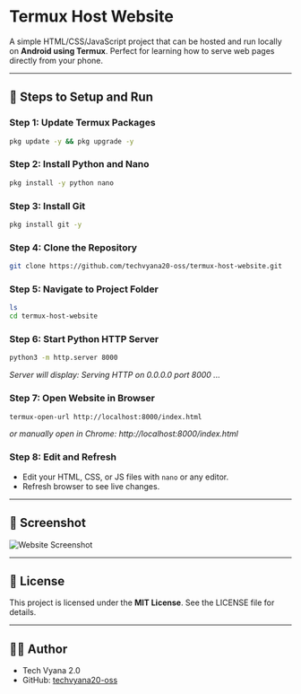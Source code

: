 # Termux Host Website

A simple HTML/CSS/JavaScript project that can be hosted and run locally on **Android using Termux**. Perfect for learning how to serve web pages directly from your phone.

---

## 🚀 Steps to Setup and Run

### Step 1: Update Termux Packages
```bash
pkg update -y && pkg upgrade -y
```

### Step 2: Install Python and Nano
```bash
pkg install -y python nano
```

### Step 3: Install Git
```bash
pkg install git -y
```

### Step 4: Clone the Repository
```bash
git clone https://github.com/techvyana20-oss/termux-host-website.git
```

### Step 5: Navigate to Project Folder
```bash
ls
cd termux-host-website
```

### Step 6: Start Python HTTP Server
```bash
python3 -m http.server 8000
```
_Server will display: Serving HTTP on 0.0.0.0 port 8000 ..._

### Step 7: Open Website in Browser
```bash
termux-open-url http://localhost:8000/index.html
```
_or manually open in Chrome: http://localhost:8000/index.html_

### Step 8: Edit and Refresh
- Edit your HTML, CSS, or JS files with `nano` or any editor.
- Refresh browser to see live changes.

---

## 📸 Screenshot

![Website Screenshot](![Screeshot](https://github.com/user-attachments/assets/292ef54f-936b-42ca-89ff-7d2da7677747))  

---

## 📝 License
This project is licensed under the **MIT License**. See the LICENSE file for details.

---

## 👨‍💻 Author
- Tech Vyana 2.0  
- GitHub: [techvyana20-oss](https://github.com/techvyana20-oss)
